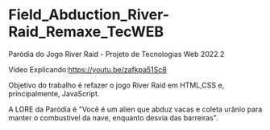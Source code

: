 # Field_Abduction_River-Raid_Remaxe_TecWEB
Paródia do Jogo River Raid - Projeto de Tecnologias Web 2022.2

Vídeo Explicando:https://youtu.be/zafkpa51Sc8

Objetivo do trabalho é refazer o jogo River Raid em HTML,CSS e, principalmente, JavaScript.

A LORE da Paródia é "Você é um alien que abduz vacas e coleta urânio para manter o combustivel da nave, enquanto desvia das barreiras".


